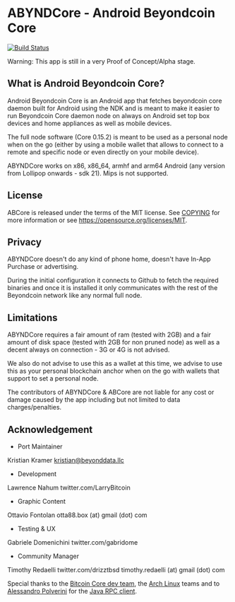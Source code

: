 ABYNDCore - Android Beyondcoin Core
===================================

[![Build Status](https://travis-ci.org/beyondcoin-project/abyndcore.svg?branch=master)](https://travis-ci.org/beyondcoin-project/abyndcore)

<!--<a href="http://abco.re"> <img src="http://abco.re/assets/images/schema.png" alt="Infographic" width="650" height="650"></a>-->

<!--Web site: <a href="http://abco.re">abco.re</a>-->

Warning: This app is still in a very Proof of Concept/Alpha stage.

<!--<a href="https://f-droid.org/packages/com.greenaddress.abcore/" target="_blank">
<img src="https://f-droid.org/badge/get-it-on.png" height="90"/></a>
<a href="https://play.google.com/apps/testing/com.greenaddress.abcore" target="_blank">
<img src="https://play.google.com/intl/en_us/badges/images/generic/en-play-badge.png" height="90"/></a>-->

<!--If you want to try it, you can also get it directly from GitHub [here](https://github.com/beyondcoin-project/abyndcore/releases/tag/v0.63alphaPoC).-->

What is Android Beyondcoin Core?
--------------------------------

Android Beyondcoin Core is an Android app that fetches beyondcoin core daemon built for Android using the NDK and is meant to make it easier
to run Beyondcoin Core daemon node on always on Android set top box devices and home appliances as well as mobile devices.

The full node software (Core 0.15.2) is meant to be used as a personal node when on the go (either by using a mobile wallet that allows to connect to a remote and specific node or even directly on your mobile device).

ABYNDCore works on x86, x86_64, armhf and arm64 Android (any version from Lollipop onwards - sdk 21). Mips is not supported.

License
-------

ABCore is released under the terms of the MIT license. See [COPYING](COPYING) for more
information or see https://opensource.org/licenses/MIT.

Privacy
-------

ABYNDCore doesn't do any kind of phone home, doesn't have In-App Purchase or advertising.

During the initial configuration it connects to Github to fetch the required binaries and once it is installed it only communicates with the rest of the Beyondcoin network like any normal full node.

Limitations
-----------

ABYNDCore requires a fair amount of ram (tested with 2GB) and a fair amount of disk space (tested with 2GB for non pruned node) as well as a decent always on connection - 3G or 4G is not advised.

We also do not advise to use this as a wallet at this time, we advise to use this as your personal blockchain anchor when on the go with wallets that support to set a personal node.

The contributors of ABYNDCore & ABCore are not liable for any cost or damage caused by the app including but not limited to data charges/penalties.

Acknowledgement
---------------

- Port Maintainer
  
Kristian Kramer
kristian@beyonddata.llc

- Development

Lawrence Nahum
twitter.com/LarryBitcoin

- Graphic Content

Ottavio Fontolan
otta88.box (at) gmail (dot) com

- Testing & UX

Gabriele Domenichini
twitter.com/gabridome

- Community Manager

Timothy Redaelli
twitter.com/drizztbsd
timothy.redaelli (at) gmail (dot) com

Special thanks to the [Bitcoin Core dev team](https://bitcoincore.org/), the [Arch Linux](https://www.archlinux.org/) teams and to [Alessandro Polverini](https://github.com/Polve) for the [Java RPC client](https://github.com/Polve/JavaBitcoindRpcClient).
